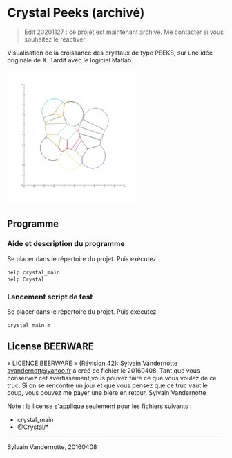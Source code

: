 # Crystal Peeks (archivé) 

> Edit 20201127 : ce projet est maintenant archivé. 
> Me contacter si vous souhaitez le réactiver.

Visualisation de la croissance des crystaux de type PEEKS, sur une idée 
originale de X. Tardif avec le logiciel Matlab.

![10 crystaux](assets/crystals_n10.png)

## Programme

### Aide et description du programme

Se placer dans le répertoire du projet. Puis exécutez
```
help crystal_main
help Crystal
```

### Lancement script de test

Se placer dans le répertoire du projet. Puis exécutez 
```
crystal_main.m
```

## License BEERWARE

« LICENCE BEERWARE » (Révision 42):
Sylvain Vandernotte <svandernott@yahoo.fr> a créé ce fichier le 20160408.
Tant que vous conservez cet avertissement,vous pouvez faire ce que vous
voulez de ce truc. Si on se rencontre un jour et que vous pensez que ce
truc vaut le coup, vous pouvez me payer une bière en retour. 
Sylvain Vandernotte 

Note : la license s'applique seulement pour les fichiers suivants : 
- crystal_main
- @Crystal/*

___
Sylvain Vandernotte, 20160408
